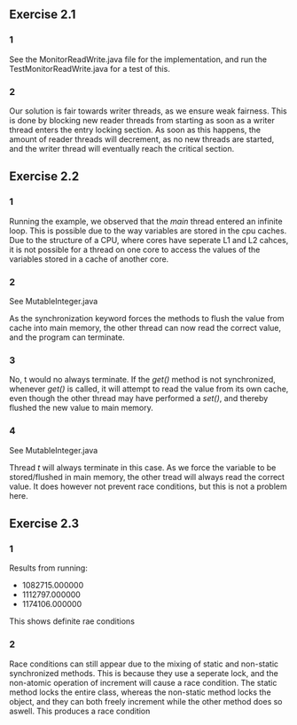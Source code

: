 ## Exercise 2.1

### 1
See the MonitorReadWrite.java file for the implementation, and run the TestMonitorReadWrite.java for a test of this.

### 2
Our solution is fair towards writer threads, as we ensure weak fairness. This is done by blocking new reader threads from starting as soon as a writer thread enters the entry locking section. As soon as this happens, the amount of reader threads will decrement, as no new threads are started, and the writer thread will eventually reach the critical section.

## Exercise 2.2

### 1

Running the example, we observed that the *main* thread entered an infinite loop. This is possible due to the way variables are stored in the cpu caches. Due to the structure of a CPU, where cores have seperate L1 and L2 cahces, it is not possible for a thread on one core to access the values of the variables stored in a cache of another core.

### 2
See MutableInteger.java

As the synchronization keyword forces the methods to flush the value from cache into main memory, the other thread can now read the correct value, and the program can terminate.

### 3
No, t would no always terminate. If the *get()* method is not synchronized, whenever *get()* is called, it will attempt to read the value from its own cache, even though the other thread may have performed a *set()*, and thereby flushed the new value to main memory.

### 4
See MutableInteger.java

Thread *t* will always terminate in this case. As we force the variable to be stored/flushed in main memory, the other tread will always read the correct value. It does however not prevent race conditions, but this is not a problem here.

## Exercise 2.3

### 1

Results from running:
- 1082715.000000
- 1112797.000000
- 1174106.000000

This shows definite rae conditions

### 2

Race conditions can still appear due to the mixing of static and non-static synchronized methods. This is because they use a seperate lock, and the non-atomic operation of increment will cause a race condition. The static method locks the entire class, whereas the non-static method locks the object, and they can both freely increment while the other method does so aswell. This produces a race condition


